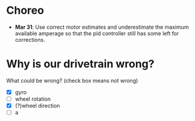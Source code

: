 # Choreo
 - **Mar 31**: Use correct motor estimates and 
underestimate the maximum available amperage 
so that the pid controller still has some 
left for corrections.

# Why is our drivetrain wrong?
What could be wrong? (check box means not wrong)
 - [x] gyro
 - [ ] wheel rotation
 - [x] (?)wheel direction
 - [ ] a